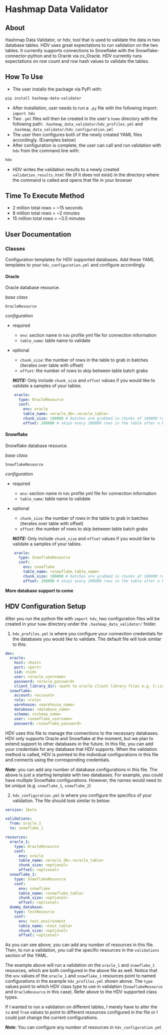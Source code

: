 # Hashmap Data Validator

## About
Hashmap Data Validator, or hdv, tool that is used to validate the data in two database tables. HDV uses great expectations to run validation on the two tables. It currently supports connections to Snowflake with the Snowflake-connector-python and to 
Oracle via cx_Oracle. HDV currently runs expectations on row count and row hash values to validate the tables.

## How To Use
* The user installs the package via PyPi with:
```bash
pip install hashmap-data-validator
```
* After installation, user needs to run a `.py` file with the following import: `import hdv`
* Two `.yml` files will then be created in the user's `home` directory with the following path: `.hashmap_data_validator/hdv_profiles.yml` and `.hashmap_data_validator/hdv_configuration.yml`
* The user then configures both of the newly created YAML files accordingly. (Examples below)
* After configuration is complete, the user can call and run validation with `hdv` from the command line with:
```bash 
hdv
```
* HDV writes the validation results to a newly created `validation_results.html` file (if it does not exist) in the directory where the command is called and opens that file in your browser
## Time To Execute Method
- 2 million total rows = ~15 seconds
- 8 million total rows = ~2 minutes
- 15 million total rows = ~3.5 minutes
## User Documentation

### Classes
Configuration templates for HDV supported databases. Add these YAML templates to your `hdv_configuration.yml` and configure accordingly.

#### Oracle

Oracle database resource.

*base class*

```
OracleResource
```

*configuration*

- required
    - `env`: section name in `hdv` profile yml file for connection information
    - `table_name`: table name to validate
- optional    
    - `chunk_size`: the number of rows in the table to grab in batches (iterates over table with offset)
    - `offset`: the number of rows to skip between table batch grabs
    
    *__NOTE:__* Only include `chunk_size` and `offset` values if you would like to validate a samples of your tables.
```yaml
    oracle:
      type: OracleResource
      conf:
        env: oracle
        table_name: <oracle_db>.<oracle_table>
        chunk_size: 100000 # batches are grabbed in chunks of 100000 rows (optional)
        offset: 200000 # skips every 200000 rows in the table after a batch grab (optional)
```

#### Snowflake

Snowflake database resource.

*base class*

```
SnowflakeResource
```

*configuration*

- required
    - `env`: section name in `hdv` profile yml file for connection information
    - `table_name`: table name to validate
- optional    
    - `chunk_size`: the number of rows in the table to grab in batches (iterates over table with offset)
    - `offset`: the number of rows to skip between table batch grabs
    
    *__NOTE:__* Only include `chunk_size` and `offset` values if you would like to validate a samples of your tables.
```yaml
    oracle:
      type: SnowflakeResource
      conf:
        env: snowflake
        table_name: <snowflake_table_name>
        chunk_size: 100000 # batches are grabbed in chunks of 100000 rows (optional)
        offset: 200000 # skips every 200000 rows in the table after a batch grab (optional)
```

   

__More database support to come__

## HDV Configuration Setup
After you run the python file with `import hdv`, two configuration files will be created in your `home` directory under the
`.hashmap_data_validator/` folder.
1. `hdv_profiles.yml` is where you configure your connection credentials for the databases you would like to validate. The default 
file will look similar to this:
```yaml
dev:
  oracle:
    host: <host>
    port: <port>
    sid: <sid>
    user: <oracle_username>
    password: <oracle_password>
    client_library_dir: <path to oracle client library files e.g. C:\instantclient-basic-windows.x64-19.9.0.0.0dbru\instantclient_19_9>
  snowflake:
    account: <account>
    role: <role>
    warehouse: <warehouse_name>
    database: <database_name>
    schema: <schema_name>
    user: <snowflake_username>
    password: <snowflake_password>
```
HDV uses this file to manage the connections to the necessary databases. HDV only supports Oracle and Snowflake at the moment, 
but we plan to extend support to other databases in the future. 
In this file, you can add your credentials for any database that HDV supports. When the validation method is called, HDV is pointed to the individual configurations in this file
and connects using the corresponding credentials. 

*__Note__*: you can add any number of database configurations in this file. The above is just a starting template with two databases. For example, you could have multiple Snowflake
configurations. However, the names would need to be unique (e.g. `snowflake_1`, `snowflake_2`)

2. `hdv_configuration.yml` is where you configure the specifics of your validation. The file should look similar to below:
```yaml
version: 1beta

validations:
  from: oracle_1
  to: snowflake_1

resources:
  oracle_1:
    type: OracleResource
    conf:
      env: oracle
      table_name: <oracle_db>.<oracle_table>
      chunk_size: <optional>
      offset: <optional>
  snowflake_1:
    type: SnowflakeResource
    conf:
      env: snowflake
      table_name: <snowflake_table>
      chunk_size: <optional>
      offset: <optional>
  dummy_database:
    type: TestResource
    conf:
      env: test_environment
      table_name: <test_table>
      chunk_size: <optional>
      offset: <optional>
```
As you can see above, you can add any number of resources in this file. Then, to run a validation, you call the 
specific resources in the `validations` section of the YAML. 

The example above will run a validation on the `oracle_1` and 
`snowflake_1` resources, which are both configured in the above file as well. Notice that the `env` values of the `oracle_1` and `snowflake_1` resources
point to named configurations in the example `hdv_profiles.yml` shown above. The `type` values point to which HDV class type to use in validation (`SnowflakeResource` and `OracleResource` in this case). Refer above to the HDV supported class types.

If I wanted to run a validation on different tables, I merely have to alter the `to` and `from` values to point to different resources configured in the file
or I could just change the current configurations.

*__Note__*: You can configure any number of resources in `hdv_configuration.yml`
